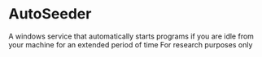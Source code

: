 # AutoSeeder
A windows service that automatically starts programs if you are idle from your machine for an extended period of time
For research purposes only 
